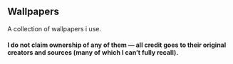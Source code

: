 ## Wallpapers
A collection of wallpapers i use.
#### I do not claim ownership of any of them — all credit goes to their original creators and sources (many of which I can’t fully recall).
